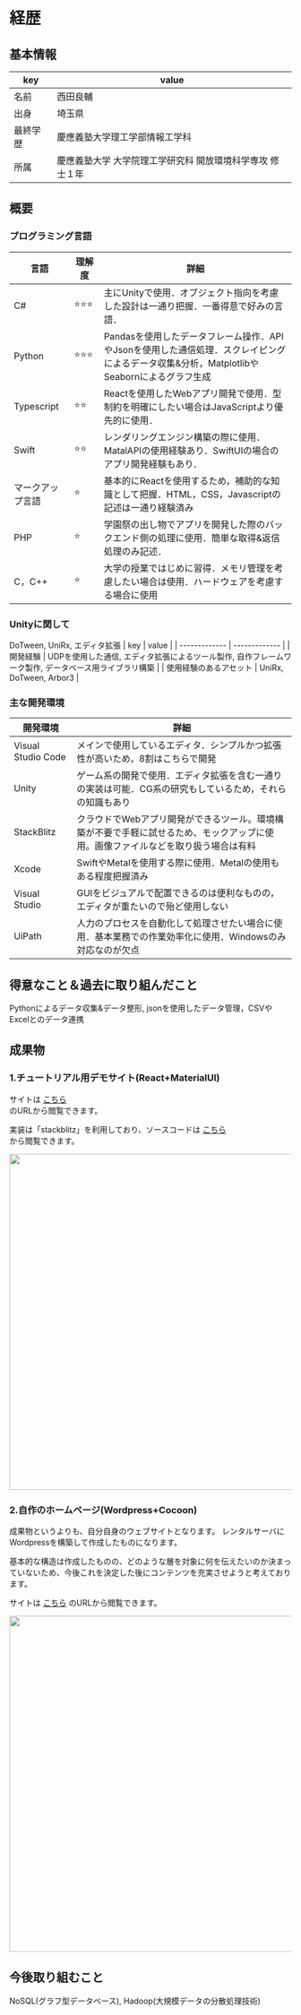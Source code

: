 # 経歴

## 基本情報

| key | value |
| ------------- | ------------- |
| 名前 | 西田良輔 |
| 出身 | 埼玉県 |
| 最終学歴 | 慶應義塾大学理工学部情報工学科 |
| 所属 | 慶應義塾大学 大学院理工学研究科 開放環境科学専攻 修士１年 |

## 概要

### プログラミング言語

| 言語 | 理解度 | 詳細 |
| ------------- | ------------- | ------------- |
| C# | ⭐️⭐️⭐️ | 主にUnityで使用．オブジェクト指向を考慮した設計は一通り把握．一番得意で好みの言語． |
| Python | ⭐️⭐️⭐️ | Pandasを使用したデータフレーム操作．APIやJsonを使用した通信処理．スクレイピングによるデータ収集&分析，MatplotlibやSeabornによるグラフ生成 |
| Typescript | ⭐️⭐️ | Reactを使用したWebアプリ開発で使用．型制約を明確にしたい場合はJavaScriptより優先的に使用． |
| Swift | ⭐️⭐️ | レンダリングエンジン構築の際に使用．MatalAPIの使用経験あり．SwiftUIの場合のアプリ開発経験もあり． |
| マークアップ言語 | ⭐️ | 基本的にReactを使用するため，補助的な知識として把握．HTML，CSS，Javascriptの記述は一通り経験済み |
| PHP | ⭐️ | 学園祭の出し物でアプリを開発した際のバックエンド側の処理に使用．簡単な取得&返信処理のみ記述． |
| C，C++ | ⭐️ | 大学の授業ではじめに習得．メモリ管理を考慮したい場合は使用．ハードウェアを考慮する場合に使用 |

### Unityに関して
DoTween, UniRx, エディタ拡張
| key | value |
| ------------- | ------------- |
| 開発経験 | UDPを使用した通信, エディタ拡張によるツール製作, 自作フレームワーク製作, データベース用ライブラリ構築 |
| 使用経験のあるアセット | UniRx, DoTween, Arbor3 |

### 主な開発環境
| 開発環境 | 詳細 |
| ------------- | ------------- |
| Visual Studio Code | メインで使用しているエディタ．シンプルかつ拡張性が高いため，8割はこちらで開発 |
| Unity | ゲーム系の開発で使用．エディタ拡張を含む一通りの実装は可能．CG系の研究もしているため，それらの知識もあり |
| StackBlitz | クラウドでWebアプリ開発ができるツール。環境構築が不要で手軽に試せるため、モックアップに使用。画像ファイルなどを取り扱う場合は有料 |
| Xcode | SwiftやMetalを使用する際に使用．Metalの使用もある程度把握済み|
| Visual Studio | GUIをビジュアルで配置できるのは便利なものの，エディタが重たいので殆ど使用しない |
| UiPath | 人力のプロセスを自動化して処理させたい場合に使用．基本業務での作業効率化に使用．Windowsのみ対応なのが欠点 |


## 得意なこと＆過去に取り組んだこと
Pythonによるデータ収集&データ整形, jsonを使用したデータ管理，CSVやExcelとのデータ連携

## 成果物

### 1.チュートリアル用デモサイト(React+MaterialUI)
サイトは
<a href="https://24daryo-react-sample.stackblitz.io" target="_blank">こちら</a>	
のURLから閲覧できます。

実装は「stackblitz」を利用しており、ソースコードは
<a href="https://stackblitz.com/edit/24daryo-react-sample?file=index.tsx" target="_blank">こちら</a>	
から閲覧できます。

<img src="https://github.com/24daryo/CV/blob/main/images/react%2Btypesctipts_Website.png" width="600">

### 2.自作のホームページ(Wordpress+Cocoon)
成果物というよりも、自分自身のウェブサイトとなります。
レンタルサーバにWordpressを構築して作成したものになります。

基本的な構造は作成したものの、どのような層を対象に何を伝えたいのか決まっていないため、今後これを決定した後にコンテンツを充実させようと考えております。

サイトは
<a href="https://ryosukeskill.com/">こちら</a>
のURLから閲覧できます。
 
<img src="https://github.com/24daryo/CV/blob/main/images/ryosukeskill_website.png" width="600">


## 今後取り組むこと
NoSQL(グラフ型データベース), Hadoop(大規模データの分散処理技術)


